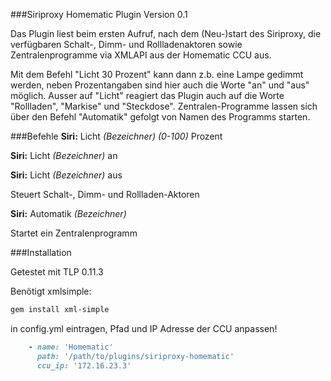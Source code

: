 ###Siriproxy Homematic Plugin Version 0.1

Das Plugin liest beim ersten Aufruf, nach dem (Neu-)start des Siriproxy, die verfügbaren
Schalt-, Dimm- und Rollladenaktoren sowie Zentralenprogramme via XMLAPI aus der 
Homematic CCU aus. 

Mit dem Befehl "Licht <homematic-kanal-name> 30 Prozent" kann dann z.b. eine Lampe gedimmt werden,
neben Prozentangaben sind hier auch die Worte "an" und "aus" möglich. Ausser auf "Licht" reagiert
das Plugin auch auf die Worte "Rollladen", "Markise" und "Steckdose".
Zentralen-Programme lassen sich über den Befehl "Automatik" gefolgt von Namen des Programms starten.

###Befehle
**Siri:** Licht *(Bezeichner)* *(0-100)* Prozent

**Siri:** Licht *(Bezeichner)* an

**Siri:** Licht *(Bezeichner)* aus

Steuert Schalt-, Dimm- und Rollladen-Aktoren


**Siri:** Automatik *(Bezeichner)*

Startet ein Zentralenprogramm


###Installation

Getestet mit TLP 0.11.3

Benötigt xmlsimple:
```bash
gem install xml-simple
```

in config.yml eintragen, Pfad und IP Adresse der CCU anpassen!

```ruby
    - name: 'Homematic'
      path: '/path/to/plugins/siriproxy-homematic'
      ccu_ip: '172.16.23.3'
```

